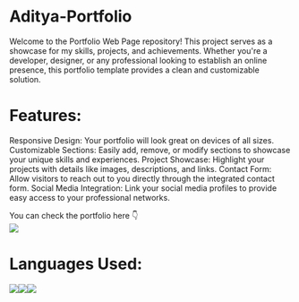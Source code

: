 # Aditya-Portfolio

Welcome to the Portfolio Web Page repository! This project serves as a showcase for my skills, projects, and achievements. Whether you're a developer, designer, or any professional looking to establish an online presence, this portfolio template provides a clean and customizable solution.

# Features:

Responsive Design: Your portfolio will look great on devices of all sizes.
Customizable Sections: Easily add, remove, or modify sections to showcase your unique skills and experiences.
Project Showcase: Highlight your projects with details like images, descriptions, and links.
Contact Form: Allow visitors to reach out to you directly through the integrated contact form.
Social Media Integration: Link your social media profiles to provide easy access to your professional networks.


You can check the portfolio here 👇 <a href="https://adityakaushik01.github.io/Aditya-Portfolio/" target="_blank"><br><img src="https://img.shields.io/badge/Live%20Code!-176B87?style=for-the-badge&logoColor=white&link=https%3A%2F%2Fadityakaushik01.github.io%2FAditya-Portfolio%2F"></a>



# Languages Used:
<div style="display:flex;">
<img src="https://img.shields.io/badge/html5-%23E34F26.svg?style=for-the-badge&logo=html5&logoColor=white">
<img src="https://img.shields.io/badge/css3-%231572B6.svg?style=for-the-badge&logo=css3&logoColor=white">
<img src="https://img.shields.io/badge/javascript-%23323330.svg?style=for-the-badge&logo=javascript&logoColor=%23F7DF1E">
</div>
